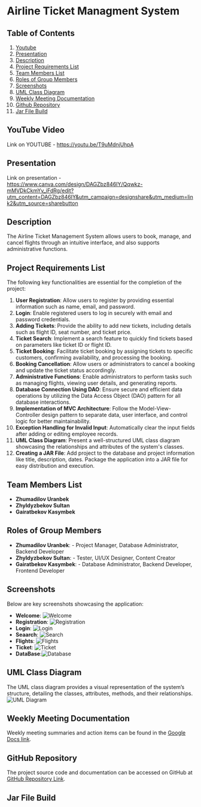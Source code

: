 # Airline Ticket Managment System

## Table of Contents
1. [Youtube](#youtube-video)
2. [Presentation](#presentation)
3. [Description](#description)
4. [Project Requirements List](#project-requirements-list)
5. [Team Members List](#team-members-list)
6. [Roles of Group Members](#roles-of-group-members)
7. [Screenshots](#screenshots)
8. [UML Class Diagram](#uml-class-diagram)
9. [Weekly Meeting Documentation](#weekly-meeting-documentation)
10. [Github Repository](#github-repository)
11. [Jar File Build](#jar-file-build)
   
    

## YouTube Video
Link on YOUTUBE - https://youtu.be/T9uMdnjUhpA 

## Presentation 
Link on presentation - https://www.canva.com/design/DAGZbz846IY/Qqwkz-mMVDkCkmYv_iFdRg/edit?utm_content=DAGZbz846IY&utm_campaign=designshare&utm_medium=link2&utm_source=sharebutton

## Description
The Airline Ticket Management System allows users to book, manage, and cancel flights through an intuitive interface, and also supports administrative functions.

## Project Requirements List
The following key functionalities are essential for the completion of the project:
1. **User Registration**: Allow users to register by providing essential information such as name, email, and password.
2. **Login**: Enable registered users to log in securely with email and password credentials.
3. **Adding Tickets**: Provide the ability to add new tickets, including details such as flight ID, seat number, and ticket price.
4. **Ticket Search**: Implement a search feature to quickly find tickets based on parameters like ticket ID or flight ID.
5. **Ticket Booking**: Facilitate ticket booking by assigning tickets to specific customers, confirming availability, and processing the booking.
6. **Booking Cancellation**:  Allow users or administrators to cancel a booking and update the ticket status accordingly.
7. **Administrative Functions**: Enable administrators to perform tasks such as managing flights, viewing user details, and generating reports.
8. **Database Connection Using DAO**: Ensure secure and efficient data operations by utilizing the Data Access Object (DAO) pattern for all database interactions.
9. **Implementation of MVC Architecture**: Follow the Model-View-Controller design pattern to separate data, user interface, and control logic for better maintainability.
10. **Exception Handling for Invalid Input**: Automatically clear the input fields after adding or editing employee records.
11. **UML Class Diagram**: Present a well-structured UML class diagram showcasing the relationships and attributes of the system's classes.
12. **Creating a JAR File**: Add project to the database and project information like title, description, dates. Package the application into a JAR file for easy distribution and execution.

## Team Members List
- **Zhumadilov Uranbek** 
- **Zhyldyzbekov Sultan** 
- **Gairatbekov Kasymbek** 

## Roles of Group Members
- **Zhumadilov Uranbek**: - Project Manager, Database Administrator, Backend Developer
- **Zhyldyzbekov Sultan**: - Tester, UI/UX Designer, Content Creator
- **Gairatbekov Kasymbek**: - Database Administrator, Backend Developer, Frontend Developer

## Screenshots
Below are key screenshots showcasing the application:
- **Welcome**: ![Welcome]()
- **Registration**: ![Registration]() 
- **Login**: ![Login]() 
- **Seaarch**: ![Search]() 
- **Flights**: ![Flights]() 
- **Ticket**: ![Ticket]() 
- **DataBase**:![Database]() 

## UML Class Diagram
The UML class diagram provides a visual representation of the system’s structure, detailing the classes, attributes, methods, and their relationships.
![UML Diagram]()


## Weekly Meeting Documentation
Weekly meeting summaries and action items can be found in the [Google Docs link](https://docs.google.com/document/d/1PijUn0n5k_D97fTpI0iBt1rOqc8uc90b-B3DsMxehgk/edit?usp=sharing).


## GitHub Repository
The project source code and documentation can be accessed on GitHub at [GitHub Repository Link](https://github.com/Cerber6002/AirlineSystem.git).

## Jar File Build

